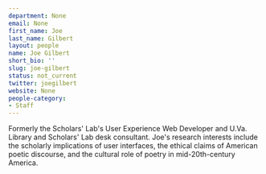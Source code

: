 ```yaml
---
department: None
email: None
first_name: Joe
last_name: Gilbert
layout: people
name: Joe Gilbert
short_bio: ''
slug: joe-gilbert
status: not_current
twitter: joegilbert
website: None
people-category:
- Staff
---
```


Formerly the Scholars' Lab's User Experience Web Developer and U.Va. Library and Scholars' Lab desk consultant. Joe's research interests include the scholarly implications of user interfaces, the ethical claims of American poetic discourse, and the cultural role of poetry in mid-20th-century America.
